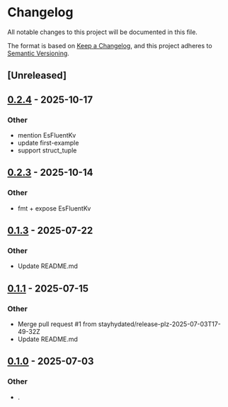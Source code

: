 # Changelog

All notable changes to this project will be documented in this file.

The format is based on [Keep a Changelog](https://keepachangelog.com/en/1.0.0/),
and this project adheres to [Semantic Versioning](https://semver.org/spec/v2.0.0.html).

## [Unreleased]

## [0.2.4](https://github.com/stayhydated/es-fluent/compare/es-fluent-v0.2.3...es-fluent-v0.2.4) - 2025-10-17

### Other

- mention EsFluentKv
- update first-example
- support struct_tuple

## [0.2.3](https://github.com/stayhydated/es-fluent/compare/es-fluent-v0.2.2...es-fluent-v0.2.3) - 2025-10-14

### Other

- fmt + expose EsFluentKv

## [0.1.3](https://github.com/stayhydated/es-fluent/compare/es-fluent-v0.1.2...es-fluent-v0.1.3) - 2025-07-22

### Other

- Update README.md

## [0.1.1](https://github.com/stayhydated/es-fluent/compare/es-fluent-v0.1.0...es-fluent-v0.1.1) - 2025-07-15

### Other

- Merge pull request #1 from stayhydated/release-plz-2025-07-03T17-49-32Z
- Update README.md

## [0.1.0](https://github.com/stayhydated/es-fluent/releases/tag/es-fluent-v0.1.0) - 2025-07-03

### Other

- .
